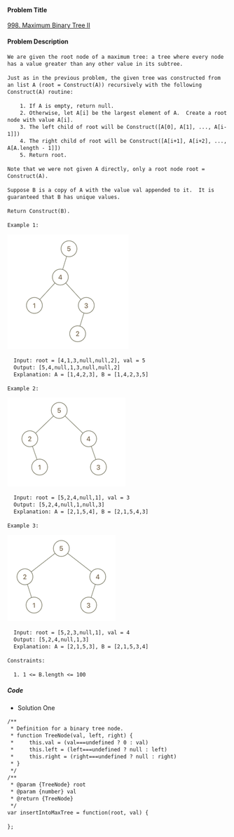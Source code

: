 #### Problem Title
[998. Maximum Binary Tree II](https://leetcode.com/problems/maximum-binary-tree-ii/)
#### Problem Description
```
We are given the root node of a maximum tree: a tree where every node has a value greater than any other value in its subtree.

Just as in the previous problem, the given tree was constructed from an list A (root = Construct(A)) recursively with the following Construct(A) routine:

    1. If A is empty, return null.
    2. Otherwise, let A[i] be the largest element of A.  Create a root node with value A[i].
    3. The left child of root will be Construct([A[0], A[1], ..., A[i-1]])
    4. The right child of root will be Construct([A[i+1], A[i+2], ..., A[A.length - 1]])
    5. Return root.

Note that we were not given A directly, only a root node root = Construct(A).

Suppose B is a copy of A with the value val appended to it.  It is guaranteed that B has unique values.

Return Construct(B).

Example 1:
```
![1](../../assets/tree/2021-01-04/1.png)
```
  Input: root = [4,1,3,null,null,2], val = 5
  Output: [5,4,null,1,3,null,null,2]
  Explanation: A = [1,4,2,3], B = [1,4,2,3,5]

Example 2:
```
![1](../../assets/tree/2021-01-04/2.png)
```
  Input: root = [5,2,4,null,1], val = 3
  Output: [5,2,4,null,1,null,3]
  Explanation: A = [2,1,5,4], B = [2,1,5,4,3]

Example 3:
```
![1](../../assets/tree/2021-01-04/3.png)
```
  Input: root = [5,2,3,null,1], val = 4
  Output: [5,2,4,null,1,3]
  Explanation: A = [2,1,5,3], B = [2,1,5,3,4]
 
Constraints:

  1. 1 <= B.length <= 100
```
##### Code

- Solution One
```
/**
 * Definition for a binary tree node.
 * function TreeNode(val, left, right) {
 *     this.val = (val===undefined ? 0 : val)
 *     this.left = (left===undefined ? null : left)
 *     this.right = (right===undefined ? null : right)
 * }
 */
/**
 * @param {TreeNode} root
 * @param {number} val
 * @return {TreeNode}
 */
var insertIntoMaxTree = function(root, val) {
    
};
```
